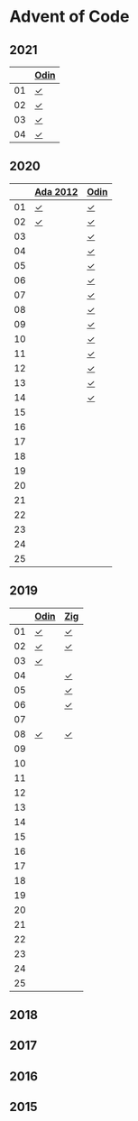 # Advent of Code

## 2021

|    |  [Odin][odin]  |
|----|----------------|
| 01 | [✓][21d01odin] |
| 02 | [✓][21d02odin] |
| 03 | [✓][21d03odin] |
| 04 | [✓][21d04odin] |

[21d01odin]: https://github.com/oskarnp/advent-of-code/blob/master/2021/lang-odin/01.odin
[21d02odin]: https://github.com/oskarnp/advent-of-code/blob/master/2021/lang-odin/02.odin
[21d03odin]: https://github.com/oskarnp/advent-of-code/blob/master/2021/lang-odin/03.odin
[21d04odin]: https://github.com/oskarnp/advent-of-code/blob/master/2021/lang-odin/04.odin

## 2020

|    | [Ada 2012][ada]| [Odin][odin]  |
|----|----------------|---------------|
| 01 | [✓][20d01ada]  | [✓][20d01odin] |
| 02 | [✓][20d02ada]  | [✓][20d02odin] |
| 03 |                | [✓][20d03odin] |
| 04 |                | [✓][20d04odin] |
| 05 |                | [✓][20d05odin] |
| 06 |                | [✓][20d06odin] |
| 07 |                | [✓][20d07odin] |
| 08 |                | [✓][20d08odin] |
| 09 |                | [✓][20d09odin] |
| 10 |                | [✓][20d10odin] |
| 11 |                | [✓][20d11odin] |
| 12 |                | [✓][20d12odin] |
| 13 |                | [✓][20d13odin] |
| 14 |                | [✓][20d14odin] |
| 15 |                |               |
| 16 |                |               |
| 17 |                |               |
| 18 |                |               |
| 19 |                |               |
| 20 |                |               |
| 21 |                |               |
| 22 |                |               |
| 23 |                |               |
| 24 |                |               |
| 25 |                |               |

[ada]: https://www.adaic.org/
[20d01ada]: https://github.com/oskarnp/advent-of-code/blob/master/2020/lang-ada2012/day01.adb
[20d01odin]: https://github.com/oskarnp/advent-of-code/blob/master/2020/lang-odin/day01.odin
[20d02ada]: https://github.com/oskarnp/advent-of-code/blob/master/2020/lang-ada2012/day02.adb
[20d02odin]: https://github.com/oskarnp/advent-of-code/blob/master/2020/lang-odin/day02.odin
[20d03odin]: https://github.com/oskarnp/advent-of-code/blob/master/2020/lang-odin/day03.odin
[20d04odin]: https://github.com/oskarnp/advent-of-code/blob/master/2020/lang-odin/day04.odin
[20d05odin]: https://github.com/oskarnp/advent-of-code/blob/master/2020/lang-odin/day05.odin
[20d06odin]: https://github.com/oskarnp/advent-of-code/blob/master/2020/lang-odin/day06.odin
[20d07odin]: https://github.com/oskarnp/advent-of-code/blob/master/2020/lang-odin/day07.odin
[20d08odin]: https://github.com/oskarnp/advent-of-code/blob/master/2020/lang-odin/day08.odin
[20d09odin]: https://github.com/oskarnp/advent-of-code/blob/master/2020/lang-odin/day09.odin
[20d10odin]: https://github.com/oskarnp/advent-of-code/blob/master/2020/lang-odin/day10.odin
[20d11odin]: https://github.com/oskarnp/advent-of-code/blob/master/2020/lang-odin/day11.odin
[20d12odin]: https://github.com/oskarnp/advent-of-code/blob/master/2020/lang-odin/day12.odin
[20d13odin]: https://github.com/oskarnp/advent-of-code/blob/master/2020/lang-odin/day13.odin
[20d14odin]: https://github.com/oskarnp/advent-of-code/blob/master/2020/lang-odin/day14.odin

## 2019

[odin]: http://odin-lang.org/
[zig]: https://ziglang.org/

|    |  [Odin][odin]  |   [Zig][zig]  |
|----|----------------|---------------|
| 01 | [✓][19d01odin] | [✓][19d01zig] |
| 02 | [✓][19d02odin] | [✓][19d02zig] |
| 03 | [✓][19d03odin] |               |
| 04 |                | [✓][19d04zig] |
| 05 |                | [✓][19d05zig] |
| 06 |                | [✓][19d06zig] |
| 07 |                |               |
| 08 | [✓][19d08odin] | [✓][19d08zig] |
| 09 |                |               |
| 10 |                |               |
| 11 |                |               |
| 12 |                |               |
| 13 |                |               |
| 14 |                |               |
| 15 |                |               |
| 16 |                |               |
| 17 |                |               |
| 18 |                |               |
| 19 |                |               |
| 20 |                |               |
| 21 |                |               |
| 22 |                |               |
| 23 |                |               |
| 24 |                |               |
| 25 |                |               |

[19d01odin]: https://github.com/oskarnp/advent-of-code/blob/master/2019/lang-odin/day01.odin
[19d02odin]: https://github.com/oskarnp/advent-of-code/blob/master/2019/lang-odin/day02.odin
[19d03odin]: https://github.com/oskarnp/advent-of-code/blob/master/2019/lang-odin/day03.odin
[19d08odin]: https://github.com/oskarnp/advent-of-code/blob/master/2019/lang-odin/day08.odin
[19d01zig]: https://github.com/oskarnp/advent-of-code/blob/master/2019/lang-zig/day01.zig
[19d02zig]: https://github.com/oskarnp/advent-of-code/blob/master/2019/lang-zig/day02.zig
[19d04zig]: https://github.com/oskarnp/advent-of-code/blob/master/2019/lang-zig/day04.zig
[19d05zig]: https://github.com/oskarnp/advent-of-code/blob/master/2019/lang-zig/day05.zig
[19d06zig]: https://github.com/oskarnp/advent-of-code/blob/master/2019/lang-zig/day06.zig
[19d08zig]: https://github.com/oskarnp/advent-of-code/blob/master/2019/lang-zig/day08.zig

## 2018

## 2017

## 2016

## 2015
